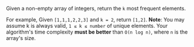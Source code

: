 Given a non-empty array of integers, return the `k` most frequent elements.

For example,
Given `[1,1,1,2,2,3]` and `k = 2`, return `[1,2]`.
**Note**: 
You may assume k is always valid, `1 ≤ k ≤ number` of unique elements.
Your algorithm's time complexity **must be better** than `O(n log n)`, where `n` is the array's size.
